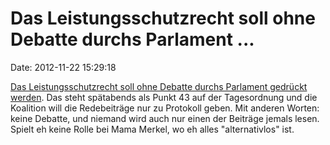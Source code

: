 Das Leistungsschutzrecht soll ohne Debatte durchs Parlament \...
================================================================

Date: 2012-11-22 15:29:18

[Das Leistungsschutzrecht soll ohne Debatte durchs Parlament gedrückt
werden](http://www.heise.de/-1754928). Das steht spätabends als Punkt 43
auf der Tagesordnung und die Koalition will die Redebeiträge nur zu
Protokoll geben. Mit anderen Worten: keine Debatte, und niemand wird
auch nur einen der Beiträge jemals lesen. Spielt eh keine Rolle bei Mama
Merkel, wo eh alles \"alternativlos\" ist.
